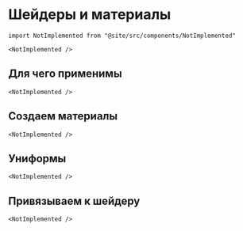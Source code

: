 # Шейдеры и материалы

```mdx-code-block
import NotImplemented from "@site/src/components/NotImplemented"

<NotImplemented />
```

## Для чего применимы

```mdx-code-block
<NotImplemented />
```

## Создаем материалы

```mdx-code-block
<NotImplemented />
```

## Униформы

```mdx-code-block
<NotImplemented />
```

## Привязываем к шейдеру

```mdx-code-block
<NotImplemented />
```
